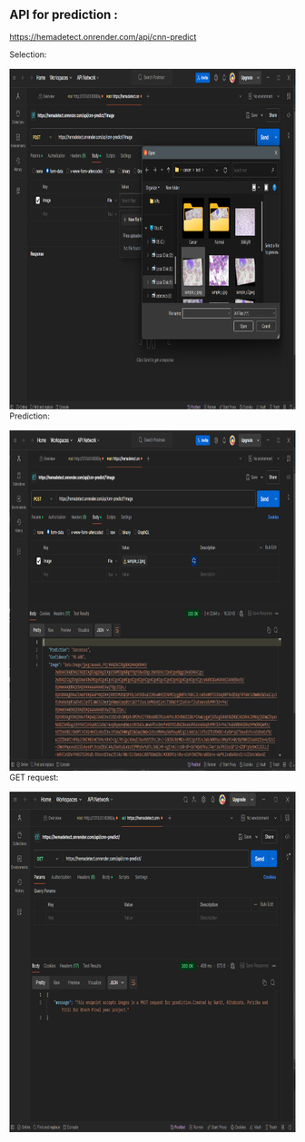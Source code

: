 ## API for prediction :
https://hemadetect.onrender.com/api/cnn-predict
<br>
<div>Selection:
<br>
<br>
<img src="Images/1.png" height="600" width="900">
</div>
<div>
  Prediction:
  <br>
  <br>
  <img src="Images/2.png" height="600" width="900">
</div>
<div>
  GET request:
  <br>
  <br>
  <img src="Images/3.png" height="600" width="900">
</div>
